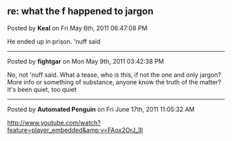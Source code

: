 ## re: what the f happened to jargon
Posted by **Keal** on Fri May 6th, 2011 06:47:08 PM

He ended up in prison. 'nuff said

--------------------------------------------------------------------------------

Posted by **fightgar** on Mon May 9th, 2011 03:42:38 PM

No, not 'nuff said.  What a tease, who is this, if not the one and only jargon?
More info or something of substance, anyone know the truth of the matter?  It's
been quiet, too quiet

--------------------------------------------------------------------------------

Posted by **Automated Penguin** on Fri June 17th, 2011 11:05:32 AM

<http://www.youtube.com/watch?feature=player_embedded&amp;v=FAox2OrJ_3I>
